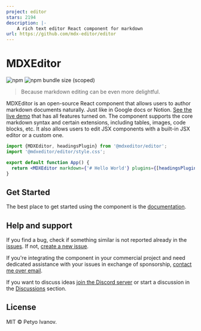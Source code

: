 ```yaml
---
project: editor
stars: 2194
description: |-
    A rich text editor React component for markdown
url: https://github.com/mdx-editor/editor
---
```


# MDXEditor

![npm](https://img.shields.io/npm/v/@mdxeditor/editor)
![npm bundle size (scoped)](https://img.shields.io/bundlephobia/minzip/@mdxeditor/editor)

> Because markdown editing can be even more delightful.

MDXEditor is an open-source React component that allows users to author markdown documents naturally. Just like in Google docs or Notion. [See the live demo](https://mdxeditor.dev/editor/demo) that has all features turned on. 
The component supports the core markdown syntax and certain extensions, including tables, images, code blocks, etc. It also allows users to edit JSX components with a built-in JSX editor or a custom one.

```jsx
import {MDXEditor, headingsPlugin} from '@mdxeditor/editor';
import '@mdxeditor/editor/style.css';

export default function App() {
  return <MDXEditor markdown={'# Hello World'} plugins={[headingsPlugin()]} />;
}
```
## Get Started

The best place to get started using the component is the [documentation](https://mdxeditor.dev/editor/docs/getting-started).

## Help and support

If you find a bug, check if something similar is not reported already in the [issues](https://github.com/mdx-editor/editor/issues). If not, [create a new issue](https://github.com/mdx-editor/editor/issues/new?assignees=&labels=bug&projects=&template=1.bug.md&title=%5BBUG%5D).

If you're integrating the component in your commercial project and need dedicated assistance with your issues in exchange of sponsorship, [contact me over email](mailto:petyo@mdxeditor.dev).

If you want to discuss ideas [join the Discord server](https://discord.gg/4q7U2Hc) or start a discussion in the [Discussions](https://github.com/mdx-editor/editor/discussions) section.

## License

MIT &copy; Petyo Ivanov.

